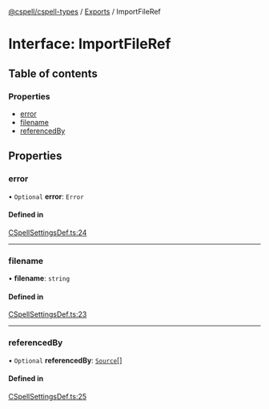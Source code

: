 [@cspell/cspell-types](../README.md) / [Exports](../modules.md) / ImportFileRef

# Interface: ImportFileRef

## Table of contents

### Properties

- [error](ImportFileRef.md#error)
- [filename](ImportFileRef.md#filename)
- [referencedBy](ImportFileRef.md#referencedby)

## Properties

### error

• `Optional` **error**: `Error`

#### Defined in

[CSpellSettingsDef.ts:24](https://github.com/streetsidesoftware/cspell/blob/b1f296d/packages/cspell-types/src/CSpellSettingsDef.ts#L24)

___

### filename

• **filename**: `string`

#### Defined in

[CSpellSettingsDef.ts:23](https://github.com/streetsidesoftware/cspell/blob/b1f296d/packages/cspell-types/src/CSpellSettingsDef.ts#L23)

___

### referencedBy

• `Optional` **referencedBy**: [`Source`](../modules.md#source)[]

#### Defined in

[CSpellSettingsDef.ts:25](https://github.com/streetsidesoftware/cspell/blob/b1f296d/packages/cspell-types/src/CSpellSettingsDef.ts#L25)
